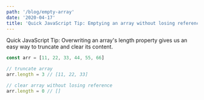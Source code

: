 ```yaml
---
path: '/blog/empty-array'
date: '2020-04-17'
title: 'Quick JavaScript Tip: Emptying an array without losing reference'
---
```


Quick JavaScript Tip: Overwriting an array's length property gives us an easy way to truncate and clear its content.

```js
const arr = [11, 22, 33, 44, 55, 66]

// truncate array
arr.length = 3 // [11, 22, 33]

// clear array without losing reference
arr.length = 0 // []
```